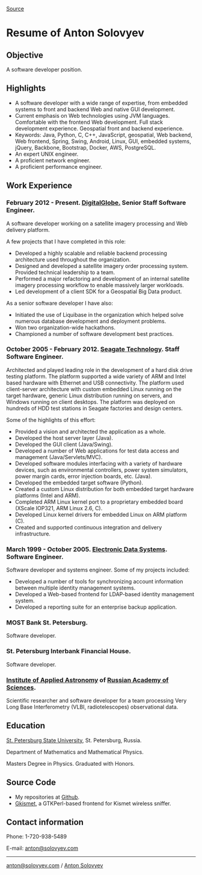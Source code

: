 
[Source](http://www.solovyev.com/resume/resume.html "Permalink to Resume of Anton Solovyev")

# Resume of Anton Solovyev

## Objective

A software developer position.

## Highlights

* A software developer with a wide range of expertise, from embedded systems to front and backend Web and native GUI development.
* Current emphasis on Web technologies using JVM languages. Comfortable with the frontend Web development. Full stack development experience. Geospatial front and backend experience.
* Keywords: Java, Python, C, C++, JavaScript, geospatial, Web backend, Web frontend, Spring, Swing, Android, Linux, GUI, embedded systems, jQuery, Backbone, Bootstrap, Docker, AWS, PostgreSQL.
* An expert UNIX engineer.
* A proficient network engineer.
* A proficient performance engineer.

## Work Experience

### February 2012 - Present. [DigitalGlobe.][1] Senior Staff Software Engineer.

A software developer working on a satellite imagery processing and Web delivery platform.

A few projects that I have completed in this role:

* Developed a highly scalable and reliable backend processing architecture used throughout the organization.
* Designed and developed a satellite imagery order processing system. Provided technical leadership to a team.
* Performed a major refactoring and development of an internal satellite imagery processing workflow to enable massively larger workloads.
* Led development of a client SDK for a Geospatial Big Data product.

As a senior software developer I have also:

* Initiated the use of Liquibase in the organization which helped solve numerous database development and deployment problems.
* Won two organization-wide hackathons.
* Championed a number of software development best practices.

### October 2005 - February 2012. [Seagate Technology][2]. Staff Software Engineer.

Architected and played leading role in the development of a hard disk drive testing platform. The platform supported a wide variety of ARM and Intel based hardware with Ethernet and USB connectivity. The platform used client-server architecture with custom embedded Linux running on the target hardware, generic Linux distribution running on servers, and Windows running on client desktops. The platform was deployed on hundreds of HDD test stations in Seagate factories and design centers.

Some of the highlights of this effort:

* Provided a vision and architected the application as a whole.
* Developed the host server layer (Java).
* Developed the GUI client (Java/Swing).
* Developed a number of Web applications for test data access and management (Java/Servlets/MVC).
* Developed software modules interfacing with a variety of hardware devices, such as environmental controllers, power system simulators, power margin cards, error injection boards, etc. (Java).
* Developed the embedded target software (Python).
* Created a custom Linux distribution for both embedded target hardware platforms (Intel and ARM).
* Completed ARM Linux kernel port to a proprietary embedded board (XScale IOP321, ARM Linux 2.6, C).
* Developed Linux kernel drivers for embedded Linux on ARM platform (C).
* Created and supported continuous integration and delivery infrastructure.

### March 1999 - October 2005. [Electronic Data Systems][3]. Software Engineer.

Software developer and systems engineer. Some of my projects included:

* Developed a number of tools for synchronizing account information between multiple identity management systems.
* Developed a Web-based frontend for LDAP-based identity management system.
* Developed a reporting suite for an enterprise backup application.

### MOST Bank St. Petersburg.

Software developer.

### St. Petersburg Interbank Financial House.

Software developer.

### [Institute of Applied Astronomy][4] of [Russian Academy of Sciences][5].

Scientific researcher and software developer for a team processing Very Long Base Interferometry (VLBI, radiotelescopes) observational data.

## Education

[St. Petersburg State University][6], St. Petersburg, Russia.

Department of Mathematics and Mathematical Physics.

Masters Degree in Physics. Graduated with Honors.

## Source Code

* My repositories at [Github][7].
* [Gkismet][8], a GTKPerl-based frontend for Kismet wireless sniffer.

## Contact information

Phone: 1-720-938-5489

E-mail: [anton@solovyev.com][9]

* * *

[anton@solovyev.com][9] / [Anton Solovyev][10]

[1]: http://www.digitalglobe.com/
[2]: http://www.seagate.com/
[3]: http://www.eds.com/
[4]: http://www.ipa.nw.ru/en/
[5]: https://en.wikipedia.org/wiki/Russian_Academy_of_Sciences
[6]: http://en.wikipedia.org/wiki/Saint_Petersburg_State_University
[7]: https://github.com/antonsolovyev/
[8]: http://gkismet.sourceforge.net/
[9]: mailto:anton@solovyev.com
[10]: http://www.solovyev.com/
